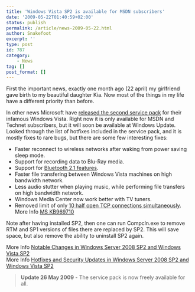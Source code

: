 ```yaml
---
title: 'Windows Vista SP2 is available for MSDN subscribers'
date: '2009-05-22T01:40:59+02:00'
status: publish
permalink: /article/news-2009-05-22.html
author: Snakefoot
excerpt: ''
type: post
id: 787
category:
    - News
tag: []
post_format: []
---
```

First the important news, exactly one month ago (22 april) my girlfriend gave birth to my beautiful daughter Kia. Now most of the things in my life have a different priority than before.  
  
 In other news Microsoft have [released the second service pack](http://technet.microsoft.com/en-us/windows/dd262148.aspx) for their infamous Windows Vista. Right now it is only available for MSDN and Technet subscribers, but it will soon be available at Windows Update. Looked through the list of hotfixes included in the service pack, and it is mostly fixes to rare bugs, but there are some few interesting fixes:

- Faster reconnect to wireless networks after waking from power saving sleep mode.
- Support for recording data to Blu-Ray media.
- Support for [Bluetooth 2.1 features](http://en.wikipedia.org/wiki/Bluetooth#Bluetooth_2.1).
- Faster file transfering between Windows Vista machines on high bandwidth network.
- Less audio stutter when playing music, while performing file transfers on high bandwidth network.
- Windows Media Center now work better with TV tuners.
- Removed limit of only [10 half open TCP connections simultaneously](/article/winnt-tcpip-max-limit.html). More Info [MS KB969710](http://support.microsoft.com/kb/969710)
 
 Note after having installed SP2, then one can run Compcln.exe to remove RTM and SP1 versions of files there are replaced by SP2. This will save space, but also remove the ability to uninstall SP2 again.  
  
 More Info [Notable Changes in Windows Server 2008 SP2 and Windows Vista SP2](http://technet.microsoft.com/en-us/library/dd335036.aspx)  
 More Info [Hotfixes and Security Updates in Windows Server 2008 SP2 and Windows Vista SP2](http://www.microsoft.com/downloads/details.aspx?FamilyID=4E478E21-3D31-4A10-B8ED-E1BB770E3212&displaylang=en)  
> **Update 26 May 2009** - The service pack is now freely available for all.